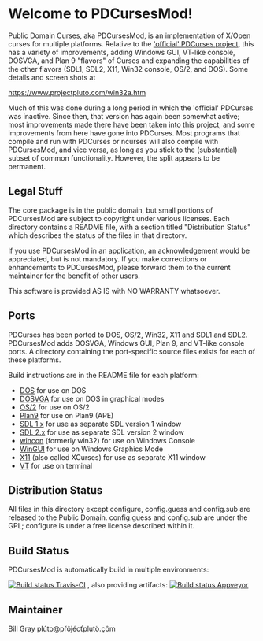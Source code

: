 Welcome to PDCursesMod!
=======================

Public Domain Curses, aka PDCursesMod, is an implementation of X/Open
curses for multiple platforms. Relative to the ['official' PDCurses
project](https://www.github.com/wmcbrine/PDCurses),  this has a variety of improvements,  adding Windows GUI,
VT-like console,  DOSVGA,  and Plan 9 "flavors" of Curses and expanding
the capabilities of the other flavors (SDL1,  SDL2,  X11, Win32 console,
OS/2, and DOS).  Some details and screen shots at

https://www.projectpluto.com/win32a.htm

Much of this was done during a long period in which the 'official'
PDCurses  was inactive.  Since then,  that version has again been
somewhat active;  most improvements made there have been taken into
this project,  and some improvements from here have gone into PDCurses.
Most programs that compile and run with PDCurses or ncurses will also
compile with PDCursesMod,  and vice versa, as long as you stick to the
(substantial) subset of common functionality. However,  the split
appears to be permanent.

Legal Stuff
-----------

The core package is in the public domain, but small portions of PDCursesMod
are subject to copyright under various licenses.  Each directory contains a
README file, with a section titled "Distribution Status" which describes
the status of the files in that directory.

If you use PDCursesMod in an application, an acknowledgement would be
appreciated, but is not mandatory. If you make corrections or
enhancements to PDCursesMod, please forward them to the current maintainer
for the benefit of other users.

This software is provided AS IS with NO WARRANTY whatsoever.

Ports
-----

PDCurses has been ported to DOS, OS/2, Win32, X11 and SDL1 and SDL2.
PDCursesMod adds DOSVGA,  Windows GUI,  Plan 9,  and VT-like console
ports. A directory containing the port-specific source files exists
for each of these platforms.

Build instructions are in the README file for each platform:

-  [DOS](dos/README.md) for use on DOS
-  [DOSVGA](dosvga/README.md) for use on DOS in graphical modes
-  [OS/2](os2/README.md) for use on OS/2
-  [Plan9](plan9/README.md) for use on Plan9 (APE)
-  [SDL 1.x](sdl1/README.md) for use as separate SDL version 1 window
-  [SDL 2.x](sdl2/README.md) for use as separate SDL version 2 window
-  [wincon](wincon/README.md) (formerly win32) for use on Windows Console
-  [WinGUI](wingui/README.md) for use on Windows Graphics Mode
-  [X11](x11/README.md) (also called XCurses) for use as separate X11 window
-  [VT](vt/README.md) for use on terminal

Distribution Status
-------------------

All files in this directory except configure, config.guess and
config.sub are released to the Public Domain. config.guess and
config.sub are under the GPL; configure is under a free license
described within it.

Build Status
-------------------

PDCursesMod is automatically build in multiple environments:

[![Build status Travis-CI](https://api.travis-ci.com/Bill-Gray/PDCursesMod.svg?branch=master)](https://travis-ci.com/Bill-Gray/PDCursesMod)
, also providing artifacts: [![Build status Appveyor](https://ci.appveyor.com/api/projects/status/github/Bill-Gray/PDCursesMod?branch=master&svg=true)](https://ci.appveyor.com/project/Bill-Gray/PDCursesMod)


Maintainer
----------

Bill Gray
p&#x202e;&ocirc;&#xe7;.&ouml;tulp&#x165;c&eacute;j&ocirc;&#x159;p&#x40;ot&uacute;l&#x202c;m
